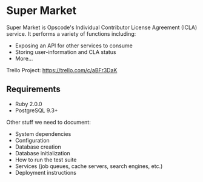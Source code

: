 Super Market
============
Super Market is Opscode's Individual Contributor License Agreement (ICLA) service. It performs a variety of functions including:

- Exposing an API for other services to consume
- Storing user-information and CLA status
- More...

Trello Project: https://trello.com/c/aBFr3DaK


Requirements
------------
- Ruby 2.0.0
- PostgreSQL 9.3+

Other stuff we need to document:

- System dependencies
- Configuration
- Database creation
- Database initialization
- How to run the test suite
- Services (job queues, cache servers, search engines, etc.)
- Deployment instructions
